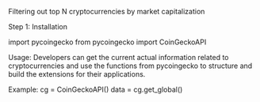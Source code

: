 Filtering out top N cryptocurrencies by market capitalization 

Step 1: Installation

import pycoingecko
from pycoingecko import CoinGeckoAPI

Usage: Developers can get the current actual information related to cryptocurrencies and use the functions from pycoingecko to structure and build the extensions for their applications.

Example: 
cg = CoinGeckoAPI()
data = cg.get_global()
